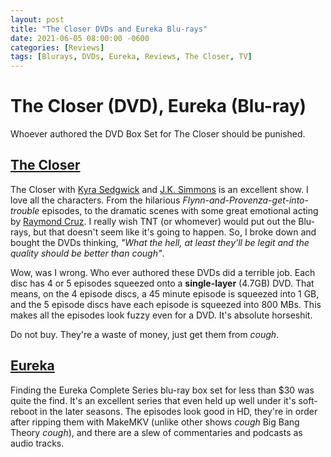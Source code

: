 ```yaml
---
layout: post
title: "The Closer DVDs and Eureka Blu-rays"
date: 2021-06-05 08:00:00 -0600
categories: [Reviews]
tags: [Blurays, DVDs, Eureka, Reviews, The Closer, TV]
---
```


# The Closer (DVD), Eureka (Blu-ray)

Whoever authored the DVD Box Set for The Closer should be punished.

## [The Closer](https://www.imdb.com/title/tt0458253/)

The Closer with [Kyra Sedgwick](https://www.imdb.com/name/nm0001718/) and [J.K. Simmons](https://www.imdb.com/name/nm0799777/) is an excellent show. I love all the characters. From the hilarious *Flynn-and-Provenza-get-into-trouble* episodes, to the dramatic scenes with some great emotional acting by [Raymond Cruz](https://www.imdb.com/name/nm0190441). I really wish TNT (or whomever) would put out the Blu-rays, but that doesn't seem like it's going to happen. So, I broke down and bought the DVDs thinking, *"What the hell, at least they'll be legit and the quality should be better than *cough*"*.

Wow, was I wrong. Who ever authored these DVDs did a terrible job. Each disc has 4 or 5 episodes squeezed onto a **single-layer** (4.7GB) DVD. That means, on the 4 episode discs, a 45 minute episode is squeezed into 1 GB, 
and the 5 episode discs have each episode is squeezed into 800 MBs. This makes all the episodes look fuzzy even for a DVD. It's absolute horseshit. 

Do not buy. They're a waste of money, just get them from *cough*.

## [Eureka](https://www.imdb.com/title/tt0796264/)

Finding the Eureka Complete Series blu-ray box set for less than $30 was quite the find. It's an excellent series that even held up well under it's soft-reboot in the later seasons. The episodes look good in HD, they're in order after ripping them with MakeMKV (unlike other shows *cough* Big Bang Theory *cough*), and there are a slew of commentaries and podcasts as audio tracks.
